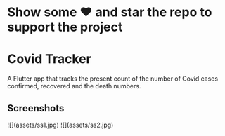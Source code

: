 # Show some ❤️ and star the repo to support the project
# Covid Tracker

A Flutter app that tracks the present count of the number of Covid cases confirmed, recovered and the death numbers. 

## Screenshots
<p float="left">
  ![](assets/ss1.jpg)
  ![](assets/ss2.jpg)
</p>






